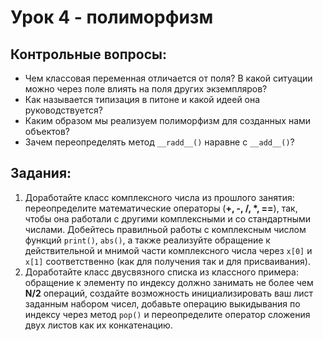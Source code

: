 # Урок 4 - полиморфизм
## Контрольные вопросы:
- Чем классовая переменная отличается от поля? В какой ситуации можно через поле влиять
на поля других экземпляров?
- Как называется типизация в питоне и какой идеей она руководствуется?
- Каким образом мы реализуем полиморфизм для созданных нами объектов?
- Зачем переопределять метод `__radd__()` наравне с 
`__add__()`?

## Задания:
1) Доработайте класс комплексного числа из прошлого занятия: переопределите математические 
операторы (__+, -, /, *, ==__), так, чтобы она 
работали с другими комплексными и со стандартными
числами. Добейтесь правилньой работы с комплексным 
числом функций `print()`, `abs()`, а также
реализуйте обращение к действительной и мнимой части 
комплексного числа через `x[0]` и `x[1]`
соответственно (как для получения так и для присваивания).
2) Доработайте класс двусвязного списка из классного примера: обращение к элементу
по индексу должно занимать не более чем __N/2__ операций, создайте возможность
инициализировать ваш лист заданным набором чисел, добавьте операцию выкидывания
по индексу через метод `pop()` и переопределите оператор сложения двух листов как
их конкатенацию.

